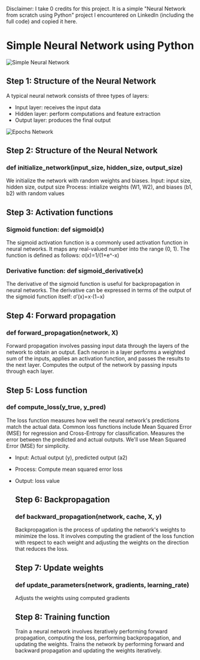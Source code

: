Disclaimer: I take 0 credits for this project. It is a simple "Neural Network from scratch using Python" project I encountered on LinkedIn (including the full code) and copied it here.

# Simple Neural Network using Python
![Simple Neural Network](https://github.com/fabiogirones/simple-neural-network/assets/45832602/ff08d621-deed-4f69-93df-0d214872e882)

## Step 1: Structure of the Neural Network
A typical neural network consists of three types of layers:
- Input layer: receives the input data
- Hidden layer: perform computations and feature extraction
- Output layer: produces the final output
  
![Epochs Network](https://github.com/fabiogirones/simple-neural-network/assets/45832602/32ebe1a9-0380-42f1-914b-29a3756b641b)

## Step 2: Structure of the Neural Network
### def initialize_network(input_size, hidden_size, output_size)
We initialize the network with random weights and biases.
Input: input size, hidden size, output size
Process: intialize weights (W1, W2), and biases (b1, b2) with random values

## Step 3: Activation functions
### Sigmoid function: def sigmoid(x)
The sigmoid activation function is a commonly used activation function in neural networks. It maps any real-valued number into the range (0, 1). The function is defined as follows:
σ(x)=1/(1+e^-x)

### Derivative function: def sigmoid_derivative(x)
The derivative of the sigmoid function is useful for backpropagation in neural networks. The derivative can be expressed in terms of the output of the sigmoid function itself:
σ′(x)=x⋅(1−x)

## Step 4: Forward propagation
### def forward_propagation(network, X)
Forward propagation involves passing input data through the layers of the network to obtain an output. Each neuron in a layer performs a weighted sum of the inputs, applies an activation function, and passes the results to the next layer. Computes the output of the network by passing inputs through each layer.

## Step 5: Loss function
### def compute_loss(y_true, y_pred)
The loss function measures how well the neural network's predictions match the actual data. Common loss functions include Mean Squared Error (MSE) for regression and Cross-Entropy for classification. Measures the error between the predicted and actual outputs. We'll use Mean Squared Error (MSE) for simplicity.
- Input: Actual output (y), predicted output (a2)
- Process: Compute mean squared error loss
- Output: loss value

  ## Step 6: Backpropagation
  ### def backward_propagation(network, cache, X, y)
  Backpropagation is the process of updating the network's weights to minimize the loss. It involves computing the gradient of the loss function with respect to each weight and adjusting the weights on the direction that reduces the loss.

  ## Step 7: Update weights
  ### def update_parameters(network, gradients, learning_rate)
  Adjusts the weights using computed gradients

  ## Step 8: Training function
  Train a neural network involves iteratively performing forward propagation, computing the loss, performing backpropagation, and updating the weights. Trains the network by performing forward and backward propagation and updating the weights iteratively.

